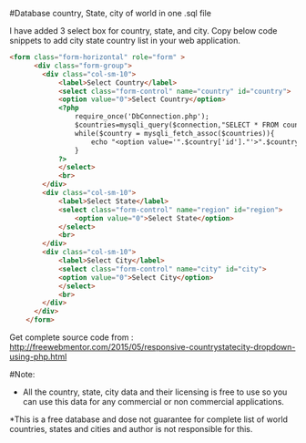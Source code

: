 
#Database country, State, city of world in one .sql file

I have added 3 select box for country, state, and city. Copy below code snippets to add city state country list in your web application.

```html
<form class="form-horizontal" role="form" >
	  <div class="form-group">
	    <div class="col-sm-10">
	    	<label>Select Country</label>
	        <select class="form-control" name="country" id="country">
	        <option value="0">Select Country</option>	
	        <?php
				require_once('DbConnection.php');
				$countries=mysqli_query($connection,"SELECT * FROM country ORDER BY country");
				while($country = mysqli_fetch_assoc($countries)){
					echo "<option value='".$country['id']."'>".$country['country']."</option>";
				}
			?>
	        </select>
	        <br>
	    </div>
	    <div class="col-sm-10">
	    	<label>Select State</label>
	        <select class="form-control" name="region" id="region">
	        	<option value="0">Select State</option>
	        </select>
	        <br>
	    </div>
	    <div class="col-sm-10">
	    	<label>Select City</label>
	        <select class="form-control" name="city" id="city">
	        <option value="0">Select City</option>
	        </select>
	        <br>
	    </div>
	  </div>
	</form>
```  
Get complete source code from : http://freewebmentor.com/2015/05/responsive-countrystatecity-dropdown-using-php.html

#Note: 
* All the country, state, city data and their licensing is free to use so you can use this data for any commercial or non commercial applications.

*This is a free database and dose not guarantee for complete list of world countries, states and cities and author is not responsible for this.
